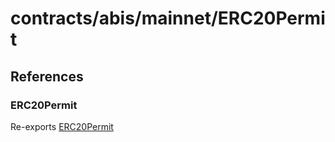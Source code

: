 # contracts/abis/mainnet/ERC20Permit

## References

### ERC20Permit

Re-exports [ERC20Permit](ERC20Permit.md#erc20permit)

